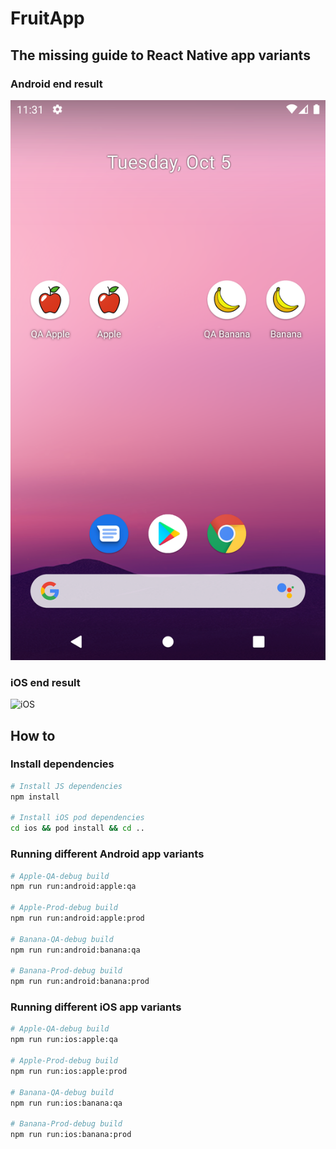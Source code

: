 # FruitApp

## The missing guide to React Native app variants

<!--
This repository contains example code for my article published on [Medium]().
-->


### Android end result
![Android](./.wiki/android_app_variants.png)

### iOS end result
![iOS](./.wiki/ios_app_variants.png)

## How to

### Install dependencies

```sh
# Install JS dependencies
npm install

# Install iOS pod dependencies
cd ios && pod install && cd ..
```

### Running different Android app variants
```sh
# Apple-QA-debug build
npm run run:android:apple:qa

# Apple-Prod-debug build
npm run run:android:apple:prod

# Banana-QA-debug build
npm run run:android:banana:qa

# Banana-Prod-debug build
npm run run:android:banana:prod
```

### Running different iOS app variants
```sh
# Apple-QA-debug build
npm run run:ios:apple:qa

# Apple-Prod-debug build
npm run run:ios:apple:prod

# Banana-QA-debug build
npm run run:ios:banana:qa

# Banana-Prod-debug build
npm run run:ios:banana:prod
```